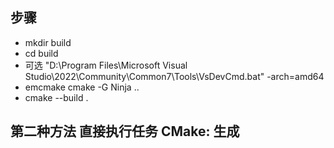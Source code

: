 ## 步骤
* mkdir build
* cd build
* 可选 "D:\Program Files\Microsoft Visual Studio\2022\Community\Common7\Tools\VsDevCmd.bat" -arch=amd64
* emcmake cmake -G Ninja ..
* cmake --build .

## 第二种方法 直接执行任务 CMake: 生成
